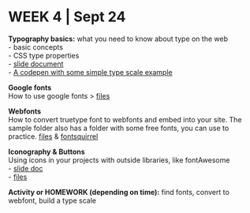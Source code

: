 <h1>WEEK 4 | Sept 24 </h1>
<p><strong>Typography basics:</strong> what you need to know about type on the web<br>
- basic concepts <br>
- CSS type properties<br>
- <a href="IntrotoWeb_W4_BasicTypography.pdf">slide document </a><br>
- <a href="http://codepen.io/miraalibek/pen/pozyqvv">A codepen with some simple type scale example </a></p>
<p><strong> Google fonts</strong> <br>
How to use google fonts > <a href="https://github.com/miraalibek/NYU_IDM_IntroToWeb/tree/master/W05_Oct1/google_fonts">files</a></p>
<p><strong> Webfonts</strong> <br>
How to convert truetype font to webfonts and embed into your site. The sample folder also has a folder with some free fonts, you can use to practice. <a href="https://github.com/miraalibek/NYU_IDM_IntroToWeb/tree/master/W05_Oct1/webfonts">files</a> & <a href="https://www.fontsquirrel.com/tools/webfont-generator">fontsquirrel</a></p>
<p><strong>Iconography & Buttons</strong><br>
Using icons in your projects with outside libraries, like fontAwesome <br>
- <a href="IntrotoWeb_W4b_IconographyButtons.pdf">slide doc</a><br>
- <a href="https://github.com/miraalibek/NYU_IDM_IntroToWeb/tree/master/W05_Oct1/iconography">files</a></p>
<p><strong>Activity or HOMEWORK (depending on time):</strong> find fonts, convert to webfont, build a type scale</p>
